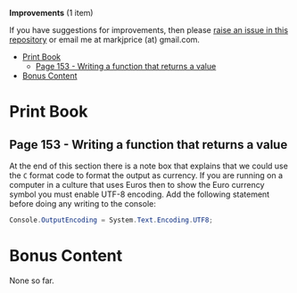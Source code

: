 **Improvements** (1 item)

If you have suggestions for improvements, then please [raise an issue in this repository](https://github.com/markjprice/cs11dotnet7/issues) or email me at markjprice (at) gmail.com.

- [Print Book](#print-book)
  - [Page 153 - Writing a function that returns a value](#page-153---writing-a-function-that-returns-a-value)
- [Bonus Content](#bonus-content)

# Print Book

## Page 153 - Writing a function that returns a value

At the end of this section there is a note box that explains that we could use the `C` format code to format the output as currency. If you are running on a computer in a culture that uses Euros then to show the Euro currency symbol you must enable UTF-8 encoding. Add the following statement before doing any writing to the console:
```cs
Console.OutputEncoding = System.Text.Encoding.UTF8;
```

# Bonus Content 

None so far.

